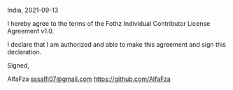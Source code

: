 India, 2021-09-13

I hereby agree to the terms of the Fothz Individual Contributor License
Agreement v1.0.

I declare that I am authorized and able to make this agreement and sign this
declaration.

Signed,

AlfaFza sssalfi07@gmail.com 
https://github.com/AlfaFza
